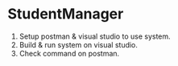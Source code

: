 # StudentManager
1. Setup postman & visual studio to use system.
2. Build & run system on visual studio.
3. Check command on postman.
